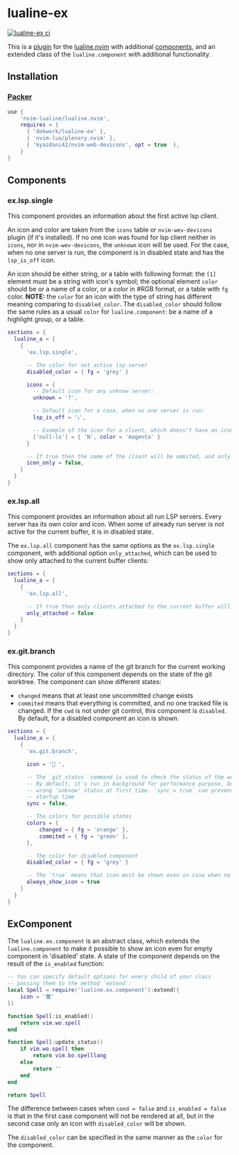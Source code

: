 # lualine-ex

[![lualine-ex ci](https://github.com/dokwork/lualine-ex/actions/workflows/ci.yml/badge.svg)](https://github.com/dokwork/lualine-ex/actions/workflows/ci.yml)

This is a [plugin](https://github.com/nvim-lualine/lualine.nvim/wiki/Plugins) 
for the [lualine.nvim](https://github.com/nvim-lualine/lualine.nvim) 
with additional [components](#Components), and an extended class of the `lualine.component` with additional functionality.

## Installation

### [Packer](https://github.com/wbthomason/packer.nvim)

```lua
use {
    'nvim-lualine/lualine.nvim',
    requires = { 
      { 'dokwork/lualine-ex' },
      { 'nvim-lua/plenary.nvim' },
      { 'kyazdani42/nvim-web-devicons', opt = true  },
    }
}
```

## Components

### ex.lsp.single

This component provides an information about the first active lsp client. 

An icon and color are taken from the `icons` table or `nvim-wev-devicons` plugin (if it's installed). 
If no one icon was found for lsp client neither in `icons`, nor in `nvim-wev-devicons`, the `unknown` icon 
will be used. For the case, when no one server is run, the component is in disabled state and has
the `lsp_is_off` icon.

An icon should be either string, or a table with following format: the `[1]` element must be a string with
icon's symbol; the optional element `color` should be or a name of a color, or a color in #RGB format, 
or a table with `fg` color. **NOTE:** the `color` for an icon with the type of string has different
meaning comparing to `disabled_color`. The `disabled_color` should follow the same rules as a usual
`color` for `lualine.component`: be a name of a highlight group, or a table.

```lua
sections = {
  lualine_a = {
    {
      'ex.lsp.single',

      -- The color for not active lsp server
      disabled_color = { fg = 'grey' }

      icons = {
        -- Default icon for any unknow server:
        unknown = '?', 

        -- Default icon for a case, when no one server is run:
        lsp_is_off = 'ﮤ',

        -- Example of the icon for a client, which doesn't have an icon in `nvim-web-devicons`:
        ['null-ls'] = { 'N', color = 'magenta' }
      }

      -- If true then the name of the client will be ommited, and only an icon used:
      icon_only = false,
    }
  }
}
```

### ex.lsp.all

This component provides an information about all run LSP servers. Every server has its own color and icon.
When some of already run server is not active for the current buffer, it is in disabled state.

The `ex.lsp.all` component has the same options as the `ex.lsp.single` component, with additional
option `only_attached`, which can be used to show only attached to the current buffer clients:

```lua
sections = {
  lualine_a = {
    {
      'ex.lsp.all',

      -- If true then only clients attached to the current buffer will be shown:
      only_attached = false
    }
  }
}
```

### ex.git.branch

This component provides a name of the git branch for the current working directory.
The color of this component depends on the state of the git worktree. The component
can show different states:
  - `changed` means that at least one uncommitted change exists
  - `commited` means that everything is committed, and no one tracked file is changed.
If the `cwd` is not under git control, this component is `disabled`. By default, for a disabled 
component an icon is shown.

```lua
sections = {
  lualine_a = {
    {
      'ex.git.branch',

      icon = ' ',

      -- The `git status` command is used to check the status of the worktree.
      -- By default, it's run in background for performance purpose, but it could lead to
      -- wrong 'unknow' status at first time. `sync = true` can prevent it, but it degrades 
      -- startup time 
      sync = false, 

      -- The colors for possible states
      colors = {
          changed = { fg = 'orange' },
          commited = { fg = 'green' },
      },

      -- The color for disabled component
      disabled_color = { fg = 'grey' }

      -- The `true` means that icon must be shown even in case when no git repository
      always_show_icon = true
    }
  }
}
```

## ExComponent

The `lualine.ex.component` is an abstract class, which extends the `lualine.component` to make it possible to
show an icon even for empty component in 'disabled' state. A state of the component depends on the result
of the `is_enabled` function:

```lua
-- You can specify default options for every child of your class
-- passing them to the method `extend`: 
local Spell = require('lualine.ex.component'):extend({
    icon = '暈'
})

function Spell:is_enabled()
    return vim.wo.spell
end

function Spell:update_status()
    if vim.wo.spell then
        return vim.bo.spelllang
    else
        return ''
    end
end

return Spell
```

The difference between cases when `cond = false` and `is_enabled = false` is that in the first case
component will not be rendered at all, but in the second case only an icon with `disabled_color` will be shown. 

The `disabled_color` can be specified in the same manner as the `color` for the component.
